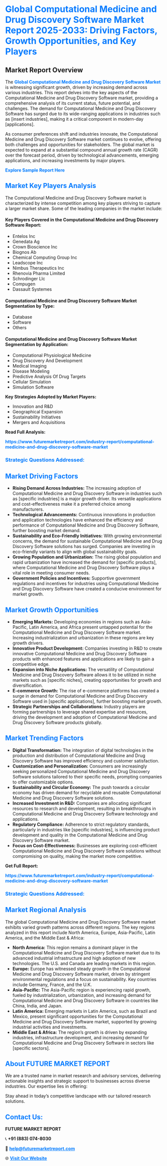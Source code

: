<h1 style="color: #007BFF;">Global Computational Medicine and Drug Discovery Software Market Report 2025-2033: Driving Factors, Growth Opportunities, and Key Players</h1>

<section id="overview">
<h2>Market Report Overview</h2>
<p>The <a href="https://www.futuremarketreport.com/industry-report/computational-medicine-and-drug-discovery-software-market" style="color: #007BFF; text-decoration: none;"><strong>Global Computational Medicine and Drug Discovery Software Market</strong></a> is witnessing significant growth, driven by increasing demand across various industries. This report delves into the key aspects of the Computational Medicine and Drug Discovery Software market, providing a comprehensive analysis of its current status, future potential, and challenges. The demand for Computational Medicine and Drug Discovery Software has surged due to its wide-ranging applications in industries such as [insert industries], making it a critical component in modern-day [applications].</p>
<p>As consumer preferences shift and industries innovate, the Computational Medicine and Drug Discovery Software market continues to evolve, offering both challenges and opportunities for stakeholders. The global market is expected to expand at a substantial compound annual growth rate (CAGR) over the forecast period, driven by technological advancements, emerging applications, and increasing investments by major players.</p>
</section>

<section id="overview">
<p><a href="https://www.futuremarketreport.com/request-sample/reportId=110236" style="color: #007BFF; text-decoration: none;"><strong>Explore Sample Report Here</strong></a></p>
</section>

<section id="key-players">
<h2 style="color: #007BFF;">Market Key Players Analysis</h2>
<p>The Computational Medicine and Drug Discovery Software market is characterized by intense competition among key players striving to capture a larger market share. Some of the leading companies in the market include:</p>
<h4>Key Players Covered in the Computational Medicine and Drug Discovery Software Report:</h4>
<ul><li>Entelos Inc</li><li>Genedata Ag</li><li>Crown Bioscience Inc</li><li>Biognos Ab</li><li>Chemical Computing Group Inc</li><li>Leadscope Inc</li><li>Nimbus Therapeutics Inc</li><li>Rhenovia Pharma Limited</li><li>Schrodinger Llc</li><li>Compugen</li><li>Dassault Systemes</li></ul>
<h4>Computational Medicine and Drug Discovery Software Market Segmentation by Type:</h4>
<ul><li>Database</li><li>Software</li><li>Others</li></ul>

<h4>Computational Medicine and Drug Discovery Software Market Segmentation by Application:</h4>
<ul><li>Computational Physiological Medicine</li><li>Drug Discovery And Development</li><li>Medical Imaging</li><li>Disease Modeling</li><li>Predictive Analysis Of Drug Targets</li><li>Cellular Simulation</li><li>Simulation Software</li></ul>
<p><strong>Key Strategies Adopted by Market Players:</strong></p>
<ul>
<li>Innovation and R&D</li>
<li>Geographical Expansion</li>
<li>Sustainability Initiatives</li>
<li>Mergers and Acquisitions</li>
</ul>
</section>

<section>
<p><strong>Read Full Analysis: </strong></p><a href="https://www.futuremarketreport.com/industry-report/computational-medicine-and-drug-discovery-software-market" style="color: #007BFF; text-decoration: none;"><strong>https://www.futuremarketreport.com/industry-report/computational-medicine-and-drug-discovery-software-market</strong></a>
<h3 style="color: #007BFF;">Strategic Questions Addressed:</h3>
</section>

<section id="driving-factors">
<h2 style="color: #007BFF;">Market Driving Factors</h2>
<ul>
<li><strong>Rising Demand Across Industries:</strong> The increasing adoption of Computational Medicine and Drug Discovery Software in industries such as [specific industries] is a major growth driver. Its versatile applications and cost-effectiveness make it a preferred choice among manufacturers.</li>
<li><strong>Technological Advancements:</strong> Continuous innovations in production and application technologies have enhanced the efficiency and performance of Computational Medicine and Drug Discovery Software, further boosting market demand.</li>
<li><strong>Sustainability and Eco-Friendly Initiatives:</strong> With growing environmental concerns, the demand for sustainable Computational Medicine and Drug Discovery Software solutions has surged. Companies are investing in eco-friendly variants to align with global sustainability goals.</li>
<li><strong>Growing Population and Urbanization:</strong> The rising global population and rapid urbanization have increased the demand for [specific products], where Computational Medicine and Drug Discovery Software plays a vital role in meeting consumer needs.</li>
<li><strong>Government Policies and Incentives:</strong> Supportive government regulations and incentives for industries using Computational Medicine and Drug Discovery Software have created a conducive environment for market growth.</li>
</ul>
</section>

<section id="growth-opportunities">
<h2 style="color: #007BFF;">Market Growth Opportunities</h2>
<ul>
<li><strong>Emerging Markets:</strong> Developing economies in regions such as Asia-Pacific, Latin America, and Africa present untapped potential for the Computational Medicine and Drug Discovery Software market. Increasing industrialization and urbanization in these regions are key growth drivers.</li>
<li><strong>Innovative Product Development:</strong> Companies investing in R&D to create innovative Computational Medicine and Drug Discovery Software products with enhanced features and applications are likely to gain a competitive edge.</li>
<li><strong>Expansion into Niche Applications:</strong> The versatility of Computational Medicine and Drug Discovery Software allows it to be utilized in niche markets such as [specific niches], creating opportunities for growth and diversification.</li>
<li><strong>E-commerce Growth:</strong> The rise of e-commerce platforms has created a surge in demand for Computational Medicine and Drug Discovery Software used in [specific applications], further boosting market growth.</li>
<li><strong>Strategic Partnerships and Collaborations:</strong> Industry players are forming partnerships to leverage shared expertise and resources, driving the development and adoption of Computational Medicine and Drug Discovery Software products globally.</li>
</ul>
</section>

<section id="trending-factors">
<h2 style="color: #007BFF;">Market Trending Factors</h2>
<ul>
<li><strong>Digital Transformation:</strong> The integration of digital technologies in the production and distribution of Computational Medicine and Drug Discovery Software has improved efficiency and customer satisfaction.</li>
<li><strong>Customization and Personalization:</strong> Consumers are increasingly seeking personalized Computational Medicine and Drug Discovery Software solutions tailored to their specific needs, prompting companies to offer customizable options.</li>
<li><strong>Sustainability and Circular Economy:</strong> The push towards a circular economy has driven demand for recyclable and reusable Computational Medicine and Drug Discovery Software solutions.</li>
<li><strong>Increased Investment in R&D:</strong> Companies are allocating significant resources to research and development, resulting in breakthroughs in Computational Medicine and Drug Discovery Software technology and applications.</li>
<li><strong>Regulatory Compliance:</strong> Adherence to strict regulatory standards, particularly in industries like [specific industries], is influencing product development and quality in the Computational Medicine and Drug Discovery Software market.</li>
<li><strong>Focus on Cost-Effectiveness:</strong> Businesses are exploring cost-efficient Computational Medicine and Drug Discovery Software solutions without compromising on quality, making the market more competitive.</li>
</ul>
</section>

<section>
<p><strong>Get Full Report: </strong></p><a href="https://www.futuremarketreport.com/industry-report/computational-medicine-and-drug-discovery-software-market" style="color: #007BFF; text-decoration: none;"><strong>https://www.futuremarketreport.com/industry-report/computational-medicine-and-drug-discovery-software-market</strong></a>
<h3 style="color: #007BFF;">Strategic Questions Addressed:</h3>
</section>


<section id="regional-analysis">
<h2 style="color: #007BFF;">Market Regional Analysis</h2>
<p>The global Computational Medicine and Drug Discovery Software market exhibits varied growth patterns across different regions. The key regions analyzed in this report include North America, Europe, Asia-Pacific, Latin America, and the Middle East & Africa:</p>
<ul>
<li><strong>North America:</strong> This region remains a dominant player in the Computational Medicine and Drug Discovery Software market due to its advanced industrial infrastructure and high adoption of new technologies. The U.S. and Canada are leading markets in this region.</li>
<li><strong>Europe:</strong> Europe has witnessed steady growth in the Computational Medicine and Drug Discovery Software market, driven by stringent environmental regulations and a focus on sustainability. Key countries include Germany, France, and the U.K.</li>
<li><strong>Asia-Pacific:</strong> The Asia-Pacific region is experiencing rapid growth, fueled by industrialization, urbanization, and increasing demand for Computational Medicine and Drug Discovery Software in countries like China, India, and Japan.</li>
<li><strong>Latin America:</strong> Emerging markets in Latin America, such as Brazil and Mexico, present significant opportunities for the Computational Medicine and Drug Discovery Software market, supported by growing industrial activities and investments.</li>
<li><strong>Middle East & Africa:</strong> The region’s growth is driven by expanding industries, infrastructure development, and increasing demand for Computational Medicine and Drug Discovery Software in sectors like [specific sectors].</li>
</ul>
</section>

<footer>
<h2 style="color: #007BFF;">About FUTURE MARKET REPORT</h2>
<p>We are a trusted name in market research and advisory services, delivering actionable insights and strategic support to businesses across diverse industries. Our expertise lies in offering:</p>

<p>Stay ahead in today’s competitive landscape with our tailored research solutions.</p>

<h2 style="color: #007BFF;">Contact Us:</h2>
<p><strong>FUTURE MARKET REPORT</strong></p>
<p>📞 <strong>+91 (883) 074-8030</strong></p>
<p>📧 <strong><a href="mailto:help@futuremarketreport.com" style="color: #007BFF;">help@futuremarketreport.com</a></strong></p>
<p>🌐 <strong><a href="https://www.futuremarketreport.com/" style="color: #007BFF;">Visit Our Website</a></strong></p>
</footer>